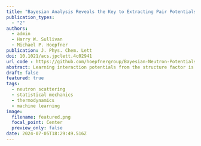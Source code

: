 ```yaml
---
title: "Bayesian Analysis Reveals the Key to Extracting Pair Potentials from Neutron Scattering Data"
publication_types:
  - "2"
authors:
  - admin
  - Harry W. Sullivan
  - Michael P. Hoepfner
publication: J. Phys. Chem. Lett
doi: 10.1021/acs.jpclett.4c02941
url_code : https://github.com/hoepfnergroup/Bayesian-Neutron-Potentials
abstract: Learning interaction potentials from the structure factor is frequently seen as impractical due to accuracy constraints of neutron and X-ray scattering experiments. This study reexamines this historic inverse problem using Bayesian inference and probabilistic machine learning on a Mie fluid to elucidate how measurement noise impacts the accuracy of recovered potentials. To perform reliable potential reconstruction, we recommend that scattering data must have noise smaller than 0.005 up to ∼30 Å–1 at a standard bin width 0.05 Å–1. At uncertainties below this threshold, Mie potentials can be determined within approximately ±1.3 for the repulsive exponent, ±0.068 Å for atomic size, and ±0.024 kcal/mol in well-depth with 95% confidence. These findings highlight the potential of uniting scattering and machine learning to overcome a century-old physics problem, infer local atomic forces to serve as a vital benchmark for model validation, and enhance the accuracy of molecular simulations.
draft: false
featured: true
tags:
  - neutron scattering
  - statistical mechanics
  - thermodynamics
  - machine learning
image:
  filename: featured.png
  focal_point: Center
  preview_only: false
date: 2024-07-05T18:29:49.516Z
---
```


